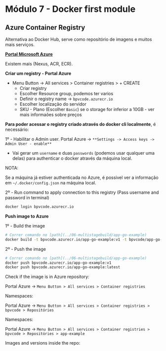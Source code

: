 # Módulo 7 - Docker first module

## Azure Container Registry

Alternativa ao Docker Hub, serve como repositório de imagens e muitos mais serviços.

[**Portal Microsoft Azure**](https://portal.azure.com)

Existem mais (Nexus, ACR, ECR).

**Criar um registry - Portal Azure**

* Menu Button -> All services > Container registries > + CREATE
  * Criar registry
  * Escolher Resource group, podemos ter varios
  * Definir o registry name -> `bpvcode.azurecr.io`
  * Escolher localização do servidor
  * SKU - Plano (Escolher `Basic`) se o storage for inferior a 10GB - ver mais informaões sobre preços

**Para poder acessar o registry criado através do docker cli localmente**, é necessário:

1º - Habilitar o Admin user. Portal Azure -> `**Settings -> Access keys -> Admin User - enable**`
  * Vai gerar um `username` e duas `passwords` (podemos usar qualquer uma delas) para authenticar o docker através da máquina local.

NOTA:

Se a máquina já estiver authenticada no Azure, é possivel ver a informação em `~/.docker/config.json` na máquina local.

2º - Run command to apply connection to this registry (Pass username and password in terminal)

```bash
docker login bpvcode.azurecr.io
```

**Push image to Azure**

1º - Build the image

```bash
# Correr comando no [path](../06-multistagebuild/app-go-example)
docker build -t bpvcode.azurecr.io/app-go-example:v1 -t bpvcode/app-go-example:latest -f Dockerfile-good .
```

2º - Push the image

```bash
# Correr comando no [path](../06-multistagebuild/app-go-example)
docker push bpvcode.azurecr.io/app-go-example:v1
docker push bpvcode.azurecr.io/app-go-example:latest
```

Check if the image is in Azure repository:

Portal Azure -> `Menu Button > All services > Container registries`

Namespaces:

[](azure-containers-registry-2.png)


Portal Azure -> `Menu Button > All services > Container registries > bpvcode > Repositóries `

Namespaces:

[](azure-containers-registry-2.png)

Portal Azure -> `Menu Button > All services > Container registries > bpvcode > Repositóries > app-example `

Images and versions inside the repo:

[](azure-containers-registry-3.png)